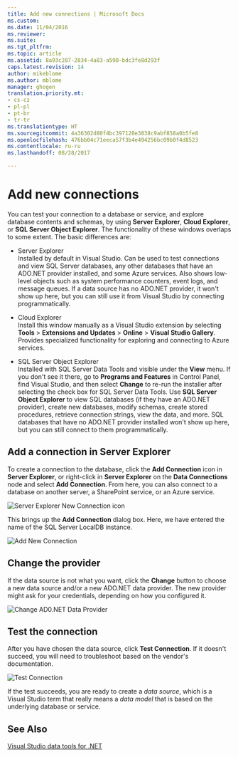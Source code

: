 ```yaml
---
title: Add new connections | Microsoft Docs
ms.custom: 
ms.date: 11/04/2016
ms.reviewer: 
ms.suite: 
ms.tgt_pltfrm: 
ms.topic: article
ms.assetid: 8a93c287-2834-4a83-a590-bdc3fe8d293f
caps.latest.revision: 14
author: mikeblome
ms.author: mblome
manager: ghogen
translation.priority.mt:
- cs-cz
- pl-pl
- pt-br
- tr-tr
ms.translationtype: HT
ms.sourcegitcommit: 4a36302d80f4bc397128e3838c9abf858a0b5fe8
ms.openlocfilehash: 476bb04c71eeca57f3b4e494256bc09b0f4d8523
ms.contentlocale: ru-ru
ms.lasthandoff: 08/28/2017

---
```

# <a name="add-new-connections"></a>Add new connections
You can test your connection to a database or service, and explore database contents and schemas, by using **Server Explorer**, **Cloud Explorer**, or **SQL Server Object Explorer**. The functionality of these windows overlaps to some extent. The basic differences are:  
  
 - Server Explorer  
 Installed by default in Visual Studio. Can be used to test connections and view SQL Server databases, any other databases that have an ADO.NET provider installed, and some Azure services. Also shows low-level objects such as system performance counters, event logs, and message queues. If a data source has no ADO.NET provider, it won't show up here, but you can still use it from Visual Studio by connecting programmatically.  
  
 - Cloud Explorer  
 Install this window manually as a Visual Studio extension by selecting **Tools** > **Extensions and Updates** > **Online** > **Visual Studio Gallery**. Provides specialized functionality for exploring and connecting to Azure services.  
  
 - SQL Server Object Explorer  
 Installed with SQL Server Data Tools and visible under the **View** menu. If you don't see it there, go to **Programs and Features** in Control Panel, find Visual Studio,  and then select **Change** to re-run the installer after selecting  the check box for SQL Server Data Tools. Use **SQL Server Object Explorer** to view SQL databases (if they have an ADO.NET provider), create new databases, modify schemas, create stored procedures, retrieve connection strings, view the data, and more. SQL databases that have no ADO.NET provider installed won't show up here, but you can still connect to them programmatically.  
  
## <a name="add-a-connection-in-server-explorer"></a>Add a connection in Server Explorer  
 To create a connection to the database, click the **Add Connection** icon in **Server Explorer**, or right-click in **Server Explorer** on the **Data Connections** node and select **Add Connection**. From here, you can also connect to a database on another server, a SharePoint service, or an Azure service.  
  
 ![Server Explorer New Connection icon](../data-tools/media/raddata-server-explorer-new-connection-icon.png "raddata Server Explorer New Connection icon")  
  
 This brings up the **Add Connection** dialog box. Here, we have entered the name of the SQL Server LocalDB instance.  
  
 ![Add New Connection](../data-tools/media/raddata-add-new-connection-dialog.png "raddata Add New Connection Dialog")  
  
## <a name="change-the-provider"></a>Change the provider  
 If the data source is not what you want, click the **Change** button to choose a new data source and/or a new ADO.NET data provider. The new provider might ask for your credentials, depending on how you configured it.  
  
 ![Change AD0.NET Data Provider](../data-tools/media/raddata-change-ad0.net-data-provider.png "raddata Change AD0.NET Data Provider")  
  
## <a name="test-the-connection"></a>Test the connection  
 After you have chosen the data source, click **Test Connection**. If it doesn't succeed, you will need to troubleshoot based on the vendor's documentation.  
  
 ![Test Connection](../data-tools/media/raddata-test-connection.png "raddata Test Connection")  
  
 If the test succeeds, you are ready to create a *data source*, which is a Visual Studio term that really means a *data model* that is based on the underlying database or service.  
  
## <a name="see-also"></a>See Also  
 [Visual Studio data tools for .NET](../data-tools/visual-studio-data-tools-for-dotnet.md)

